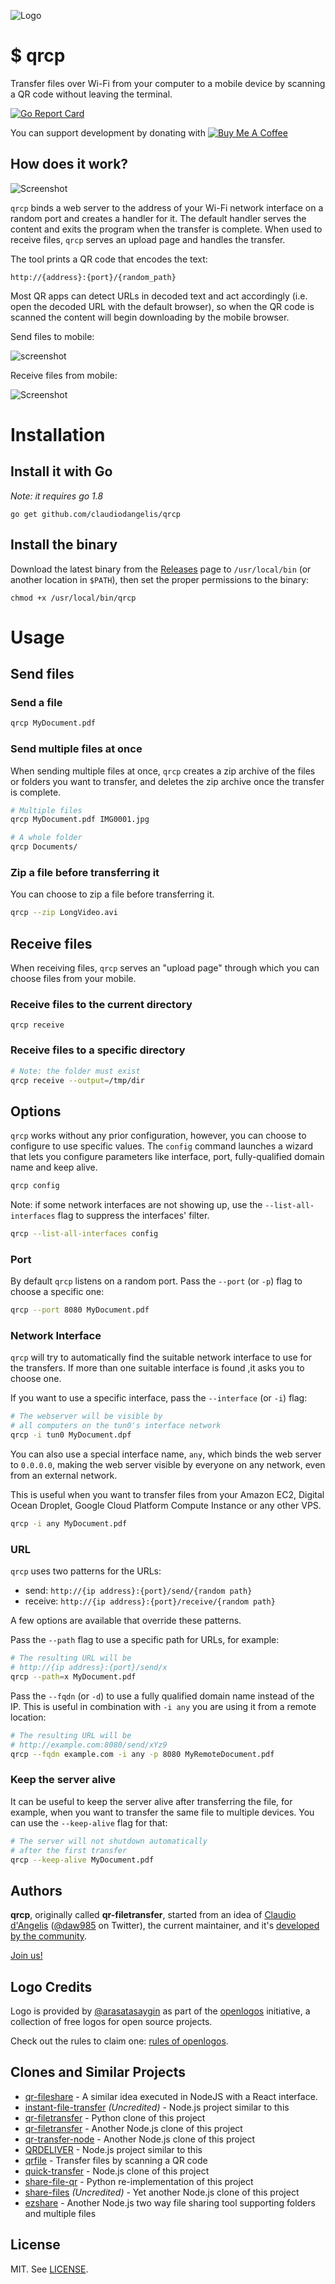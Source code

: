 ![Logo](logo.svg)

# $ qrcp

Transfer files over Wi-Fi from your computer to a mobile device by scanning a QR code without leaving the terminal.

[![Go Report Card](https://goreportcard.com/badge/github.com/claudiodangelis/qrcp)](https://goreportcard.com/report/github.com/claudiodangelis/qrcp)

You can support development by donating with  [![Buy Me A Coffee](https://www.buymeacoffee.com/assets/img/custom_images/orange_img.png)](https://www.buymeacoffee.com/claudiodangelis)

## How does it work?
![Screenshot](screenshot.png)

`qrcp` binds a web server to the address of your Wi-Fi network interface on a random port and creates a handler for it. The default handler serves the content and exits the program when the transfer is complete. When used to receive files, `qrcp` serves an upload page and handles the transfer.

The tool prints a QR code that encodes the text:

```
http://{address}:{port}/{random_path}
```


Most QR apps can detect URLs in decoded text and act accordingly (i.e. open the decoded URL with the default browser), so when the QR code is scanned the content will begin downloading by the mobile browser.

Send files to mobile:

![screenshot](demo.gif)

Receive files from mobile:

![Screenshot](mobile-demo.gif)

# Installation

## Install it with Go
    
_Note: it requires go 1.8_

    go get github.com/claudiodangelis/qrcp

## Install the binary

Download the latest binary from the [Releases](https://github.com/claudiodangelis/qr-filetransfer/releases) page to `/usr/local/bin` (or another location in `$PATH`), then set the proper permissions to the binary:

    chmod +x /usr/local/bin/qrcp
    
# Usage


## Send files

### Send a file

```sh
qrcp MyDocument.pdf
```

### Send multiple files at once

When sending multiple files at once, `qrcp` creates a zip archive of the files or folders you want to transfer, and deletes the zip archive once the transfer is complete.

```sh
# Multiple files
qrcp MyDocument.pdf IMG0001.jpg
```

```sh
# A whole folder
qrcp Documents/
```


### Zip a file before transferring it
You can choose to zip a file before transferring it.

```sh
qrcp --zip LongVideo.avi
```


## Receive files

When receiving files, `qrcp` serves an "upload page" through which you can choose files from your mobile.

### Receive files to the current directory

```
qrcp receive
```

### Receive files to a specific directory

```sh
# Note: the folder must exist
qrcp receive --output=/tmp/dir
```


## Options

`qrcp` works without any prior configuration, however, you can choose to configure to use specific values. The `config` command launches a wizard that lets you configure parameters like interface, port, fully-qualified domain name and keep alive.

```sh
qrcp config
```

Note: if some network interfaces are not showing up, use the `--list-all-interfaces` flag to suppress the interfaces' filter.

```sh
qrcp --list-all-interfaces config 
```


### Port

By default `qrcp` listens on a random port. Pass the `--port` (or `-p`) flag to choose a specific one:

```sh
qrcp --port 8080 MyDocument.pdf
```
### Network Interface

`qrcp` will try to automatically find the suitable network interface to use for the transfers. If more than one suitable interface is found ,it asks you to choose one.

If you want to use a specific interface, pass the `--interface` (or `-i`) flag:



```sh
# The webserver will be visible by
# all computers on the tun0's interface network
qrcp -i tun0 MyDocument.dpf
```


You can also use a special interface name, `any`, which binds the web server to `0.0.0.0`, making the web server visible by everyone on any network, even from an external network. 

This is useful when you want to transfer files from your Amazon EC2, Digital Ocean Droplet, Google Cloud Platform Compute Instance or any other VPS.

```sh
qrcp -i any MyDocument.pdf
```


### URL

`qrcp` uses two patterns for the URLs:

- send: `http://{ip address}:{port}/send/{random path}`
- receive: `http://{ip address}:{port}/receive/{random path}`

A few options are available that override these patterns.


Pass the `--path` flag to use a specific path for URLs, for example:

```sh
# The resulting URL will be
# http://{ip address}:{port}/send/x
qrcp --path=x MyDocument.pdf
```

Pass the `--fqdn` (or `-d`) to use a fully qualified domain name instead of the IP. This is useful in combination with `-i any` you are using it from a remote location:

```sh
# The resulting URL will be
# http://example.com:8080/send/xYz9
qrcp --fqdn example.com -i any -p 8080 MyRemoteDocument.pdf
```



### Keep the server alive

It can be useful to keep the server alive after transferring the file, for example, when you want to transfer the same file to multiple devices. You can use the `--keep-alive` flag for that:

```sh
# The server will not shutdown automatically
# after the first transfer
qrcp --keep-alive MyDocument.pdf
```

## Authors

**qrcp**, originally called **qr-filetransfer**, started from an idea of [Claudio d'Angelis](claudiodangelis@gmail.com) ([@daw985](https://twitter.com/daw985) on Twitter), the current maintainer, and it's [developed by the community](https://github.com/claudiodangelis/qrcp/graphs/contributors).


[Join us!](https://github.com/claudiodangelis/qrcp/fork)

## Logo Credits

Logo is provided by [@arasatasaygin](https://github.com/arasatasaygin) as part of the [openlogos](https://github.com/arasatasaygin/openlogos) initiative, a collection of free logos for open source projects.

Check out the rules to claim one: [rules of openlogos](https://github.com/arasatasaygin/openlogos#rules).

## Clones and Similar Projects

- [qr-fileshare](https://github.com/shivensinha4/qr-fileshare) - A similar idea executed in NodeJS with a React interface.
- [instant-file-transfer](https://github.com/maximumdata/instant-file-transfer) _(Uncredited)_ - Node.js project similar to this
- [qr-filetransfer](https://github.com/sdushantha/qr-filetransfer) - Python clone of this project
- [qr-filetransfer](https://github.com/svenkatreddy/qr-filetransfer) - Another Node.js clone of this project
- [qr-transfer-node](https://github.com/codezoned/qr-transfer-node) - Another Node.js clone of this project
- [QRDELIVER](https://github.com/realdennis/qrdeliver) - Node.js project similar to this
- [qrfile](https://github.com/sgbj/qrfile) - Transfer files by scanning a QR code
- [quick-transfer](https://github.com/CodeMan99/quick-transfer) - Node.js clone of this project
- [share-file-qr](https://github.com/pwalch/share-file-qr) - Python re-implementation of this project
- [share-files](https://github.com/antoaravinth/share-files) _(Uncredited)_  - Yet another Node.js clone of this project
- [ezshare](https://github.com/mifi/ezshare) - Another Node.js two way file sharing tool supporting folders and multiple files

## License

MIT. See [LICENSE](LICENSE).
